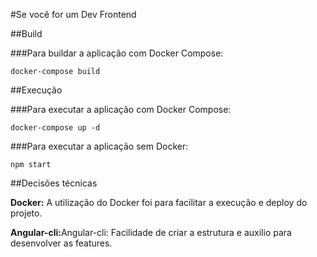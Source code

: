 #Se você for um Dev Frontend

##Build

###Para buildar a aplicação com Docker Compose:
```
docker-compose build
```

##Execução

###Para executar a aplicação com Docker Compose:
```
docker-compose up -d
```

###Para executar a aplicação sem Docker:
```
npm start
```

##Decisões técnicas

<b>Docker:</b> A utilização do Docker foi para facilitar a execução e deploy do projeto.

<b>Angular-cli:</b>Angular-cli: Facilidade de criar a estrutura e auxilio para desenvolver as features.
